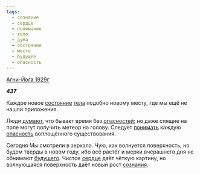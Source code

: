 ```yaml
---
tags:
  - сознание
  - сердце
  - понимание
  - тело
  - дума
  - состояние
  - место
  - будущее
  - опасность
---
```

[Агни-Йога 1929г](https://127.0.0.1:4002/agni/1929)

___437___

Каждое новое [состояние](../../../tags/#состояние) [тела](../../../tags/#тело) подобно новому месту, где мы ещё не нашли приложения.   

Люди [думают](../../../tags/#дума), что бывает время без [опасностей](../../../tags/#[опасность](../../../tags/#опасность)); но даже спящие на поле могут получить метеор на голову. Следует [понимать](../../../tags/#понимание) каждую [опасность](../../../tags/#опасность) воплощённого существования.   

Сегодня Мы смотрели в зеркала. Чую, как волнуется поверхность, но будем тверды в новом году, ибо всё растёт и мерки вчерашнего дня не обнимают [будущего](../../../tags/#будущее). Чистое [сердце](../../../tags/#сердце) даёт чёткую картину, но волнующаяся поверхность даёт новый рост [сознания](../../../tags/#сознание).
